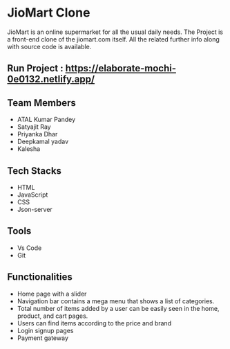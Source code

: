 # JioMart Clone

JioMart is an online supermarket for all the usual daily needs.
The Project is a front-end clone of the jiomart.com itself. All the related further info along with source code is available.

## Run Project : https://elaborate-mochi-0e0132.netlify.app/ 


## Team Members

 - ATAL Kumar Pandey
 - Satyajit Ray
 - Priyanka Dhar
 - Deepkamal yadav
 - Kalesha	
 
 ## Tech Stacks

 - HTML
 - JavaScript
 - CSS
 - Json-server


## Tools

 - Vs Code
 - Git


## Functionalities
- Home page with a slider
- Navigation bar contains a mega menu that shows a list of
categories.
- Total number of items added by a user can be easily seen in
the home, product, and cart pages.
- Users can find items according to the price and brand 
- Login signup  pages
- Payment gateway


